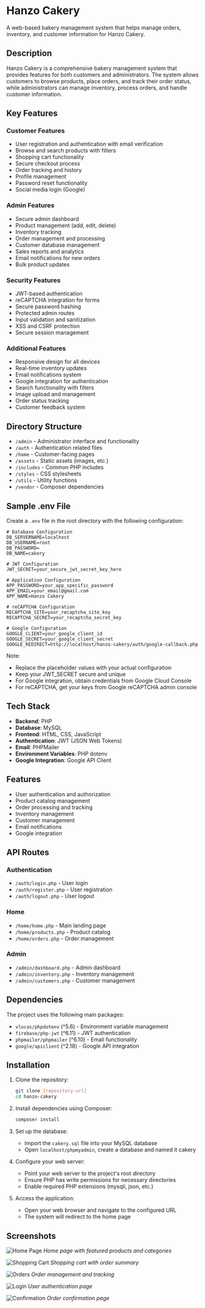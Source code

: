# Hanzo Cakery

A web-based bakery management system that helps manage orders, inventory, and customer information for Hanzo Cakery.

## Description

Hanzo Cakery is a comprehensive bakery management system that provides features for both customers and administrators. The system allows customers to browse products, place orders, and track their order status, while administrators can manage inventory, process orders, and handle customer information.

## Key Features

### Customer Features

- User registration and authentication with email verification
- Browse and search products with filters
- Shopping cart functionality
- Secure checkout process
- Order tracking and history
- Profile management
- Password reset functionality
- Social media login (Google)

### Admin Features

- Secure admin dashboard
- Product management (add, edit, delete)
- Inventory tracking
- Order management and processing
- Customer database management
- Sales reports and analytics
- Email notifications for new orders
- Bulk product updates

### Security Features

- JWT-based authentication
- reCAPTCHA integration for forms
- Secure password hashing
- Protected admin routes
- Input validation and sanitization
- XSS and CSRF protection
- Secure session management

### Additional Features

- Responsive design for all devices
- Real-time inventory updates
- Email notifications system
- Google integration for authentication
- Search functionality with filters
- Image upload and management
- Order status tracking
- Customer feedback system

## Directory Structure

- `/admin` - Administrator interface and functionality
- `/auth` - Authentication related files
- `/home` - Customer-facing pages
- `/assets` - Static assets (images, etc.)
- `/includes` - Common PHP includes
- `/styles` - CSS stylesheets
- `/utils` - Utility functions
- `/vendor` - Composer dependencies

## Sample .env File

Create a `.env` file in the root directory with the following configuration:

```env
# Database Configuration
DB_SERVERNAME=localhost
DB_USERNAME=root
DB_PASSWORD=
DB_NAME=cakery

# JWT Configuration
JWT_SECRET=your_secure_jwt_secret_key_here

# Application Configuration
APP_PASSWORD=your_app_specific_password
APP_EMAIL=your_email@gmail.com
APP_NAME=Hanzo Cakery

# reCAPTCHA Configuration
RECAPTCHA_SITE=your_recaptcha_site_key
RECAPTCHA_SECRET=your_recaptcha_secret_key

# Google Configuration
GOOGLE_CLIENT=your_google_client_id
GOOGLE_SECRET=your_google_client_secret
GOOGLE_REDIRECT=http://localhost/hanzo-cakery/auth/google-callback.php
```

Note:

- Replace the placeholder values with your actual configuration
- Keep your JWT_SECRET secure and unique
- For Google integration, obtain credentials from Google Cloud Console
- For reCAPTCHA, get your keys from Google reCAPTCHA admin console

## Tech Stack

- **Backend**: PHP
- **Database**: MySQL
- **Frontend**: HTML, CSS, JavaScript
- **Authentication**: JWT (JSON Web Tokens)
- **Email**: PHPMailer
- **Environment Variables**: PHP dotenv
- **Google Integration**: Google API Client

## Features

- User authentication and authorization
- Product catalog management
- Order processing and tracking
- Inventory management
- Customer management
- Email notifications
- Google integration

## API Routes

### Authentication

- `/auth/login.php` - User login
- `/auth/register.php` - User registration
- `/auth/logout.php` - User logout

### Home

- `/home/home.php` - Main landing page
- `/home/products.php` - Product catalog
- `/home/orders.php` - Order management

### Admin

- `/admin/dashboard.php` - Admin dashboard
- `/admin/inventory.php` - Inventory management
- `/admin/customers.php` - Customer management

## Dependencies

The project uses the following main packages:

- `vlucas/phpdotenv` (^5.6) - Environment variable management
- `firebase/php-jwt` (^6.11) - JWT authentication
- `phpmailer/phpmailer` (^6.10) - Email functionality
- `google/apiclient` (^2.18) - Google API integration

## Installation

1. Clone the repository:

   ```bash
   git clone [repository-url]
   cd hanzo-cakery
   ```

2. Install dependencies using Composer:

   ```bash
   composer install
   ```

3. Set up the database:

   - Import the `cakery.sql` file into your MySQL database
   - Open `localhost/phpmyadmin`, create a database and named it cakery

4. Configure your web server:

   - Point your web server to the project's root directory
   - Ensure PHP has write permissions for necessary directories
   - Enable required PHP extensions (mysqli, json, etc.)

5. Access the application:
   - Open your web browser and navigate to the configured URL
   - The system will redirect to the home page

## Screenshots

![Home Page](./screenshots/home.png)
_Home page with featured products and categories_

![Shopping Cart](./screenshots/cart.png)
_Shopping cart with order summary_

![Orders](./screenshots/orders.png)
_Order management and tracking_

![Login](./screenshots/login.png)
_User authentication page_

![Confirmation](./screenshots/confirmation.png)
_Order confirmation page_
